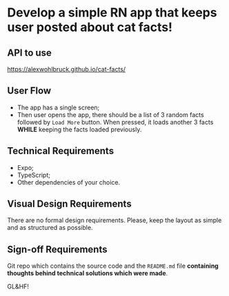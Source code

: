 # Develop a simple RN app that keeps user posted about cat facts!

## API to use

https://alexwohlbruck.github.io/cat-facts/

## User Flow

- The app has a single screen;
- Then user opens the app, there should be a list of 3 random facts followed by `Load More` button. When pressed, it loads another 3 facts **WHILE** keeping the facts loaded previously.

## Technical Requirements

- Expo;
- TypeScript;
- Other dependencies of your choice.

## Visual Design Requirements

There are no formal design requirements. Please, keep the layout as simple and as structured as possible.

## Sign-off Requirements

Git repo which contains the source code and the `README.md` file **containing thoughts behind technical solutions which were made**.

GL&HF!
